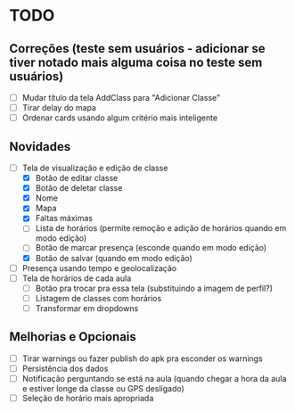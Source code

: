 # TODO

## Correções (teste sem usuários - adicionar se tiver notado mais alguma coisa no teste sem usuários)

- [ ] Mudar título da tela AddClass para "Adicionar Classe"
- [ ] Tirar delay do mapa
- [ ] Ordenar cards usando algum critério mais inteligente

## Novidades

- [ ] Tela de visualização e edição de classe
  - [x] Botão de editar classe
  - [x] Botão de deletar classe
  - [x] Nome
  - [x] Mapa
  - [x] Faltas máximas
  - [ ] Lista de horários (permite remoção e adição de horários quando em modo edição)
  - [ ] Botão de marcar presença (esconde quando em modo edição)
  - [x] Botão de salvar (quando em modo edição)
- [ ] Presença usando tempo e geolocalização
- [ ] Tela de horários de cada aula
  - [ ] Botão pra trocar pra essa tela (substituindo a imagem de perfil?)
  - [ ] Listagem de classes com horários
  - [ ] Transformar em dropdowns

## Melhorias e Opcionais

- [ ] Tirar warnings ou fazer publish do apk pra esconder os warnings
- [ ] Persistência dos dados
- [ ] Notificação perguntando se está na aula (quando chegar a hora da aula e estiver longe da classe ou GPS desligado)
- [ ] Seleção de horário mais apropriada